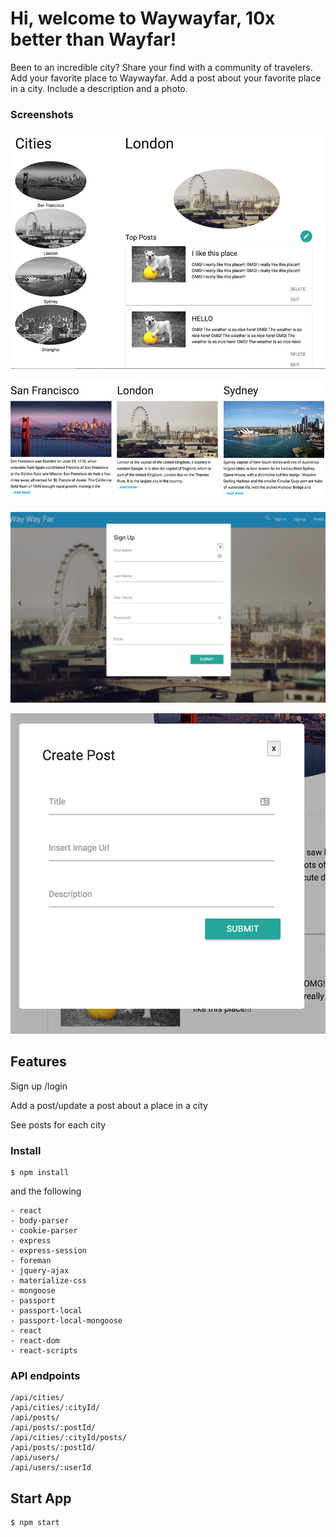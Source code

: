 # Hi, welcome to Waywayfar, 10x better than Wayfar!

Been to an incredible city? Share your find with a community of travelers. Add your favorite place to Waywayfar. Add a post about your favorite place in a city. Include a description and a photo. 

### Screenshots
![alt text](https://github.com/jojobeth1/hello-world/blob/master/Screen%20Shot%202017-08-15%20at%2010.59.15%20AM.png "Screenshot 1 - Waywayfar")

![alt text](https://github.com/jojobeth1/hello-world/blob/master/Screen%20Shot%202017-08-15%20at%2010.59.46%20AM.png "Screenshot 2 - Waywayfar")

![alt text](https://github.com/jojobeth1/hello-world/blob/master/Screen%20Shot%202017-08-15%20at%2011.00.04%20AM.png "Screenshot 3 - Waywayfar")

![alt text](https://github.com/jojobeth1/hello-world/blob/master/Screen%20Shot%202017-08-15%20at%2011.05.18%20AM.png "Screenshot 4 - Waywayfar")


## Features
Sign up /login

Add a post/update a post about a place in a city

See posts for each city


### Install 
```
$ npm install
```
and the following
```
- react
- body-parser
- cookie-parser
- express
- express-session
- foreman
- jquery-ajax
- materialize-css
- mongoose
- passport
- passport-local
- passport-local-mongoose
- react
- react-dom
- react-scripts
```



### API endpoints

```
/api/cities/
/api/cities/:cityId/
/api/posts/
/api/posts/:postId/
/api/cities/:cityId/posts/
/api/posts/:postId/
/api/users/
/api/users/:userId

```
## Start App
```
$ npm start
```
